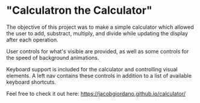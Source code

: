 # "Calculatron the Calculator" 

The objective of this project was to make a simple calculator which allowed the user to add, substract, multiply, and divide while updating the display after each operation.

User controls for what's visible are provided, as well as some controls for the speed of background animations.

Keyboard support is included for the calculator and controlling visual elements. A left nav contains these controls in addition to a list of available keyboard shortcuts.

Feel free to check it out here: https://jacobgiordano.github.io/calculator/
